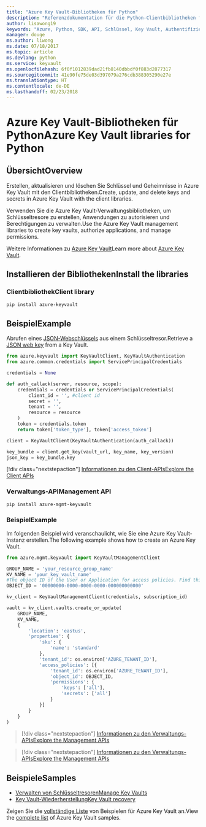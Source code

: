 ```yaml
---
title: "Azure Key Vault-Bibliotheken für Python"
description: "Referenzdokumentation für die Python-Clientbibliotheken für Azure Key Vault"
author: lisawong19
keywords: "Azure, Python, SDK, API, Schlüssel, Key Vault, Authentifizierung, Geheimnis, Schlüssel, Sicherheit"
manager: douge
ms.author: liwong
ms.date: 07/18/2017
ms.topic: article
ms.devlang: python
ms.service: keyvault
ms.openlocfilehash: 6f0f1012839dad21fb8140dbbdf0f883d2877317
ms.sourcegitcommit: 41e90fe75de03d397079a276cdb388305290e27e
ms.translationtype: HT
ms.contentlocale: de-DE
ms.lasthandoff: 02/23/2018
---
```

# <a name="azure-key-vault-libraries-for-python"></a><span data-ttu-id="f7aae-104">Azure Key Vault-Bibliotheken für Python</span><span class="sxs-lookup"><span data-stu-id="f7aae-104">Azure Key Vault libraries for Python</span></span>

## <a name="overview"></a><span data-ttu-id="f7aae-105">Übersicht</span><span class="sxs-lookup"><span data-stu-id="f7aae-105">Overview</span></span>

<span data-ttu-id="f7aae-106">Erstellen, aktualisieren und löschen Sie Schlüssel und Geheimnisse in Azure Key Vault mit den Clientbibliotheken.</span><span class="sxs-lookup"><span data-stu-id="f7aae-106">Create, update, and delete keys and secrets in Azure Key Vault with the client libraries.</span></span>

<span data-ttu-id="f7aae-107">Verwenden Sie die Azure Key Vault-Verwaltungsbibliotheken, um Schlüsseltresore zu erstellen, Anwendungen zu autorisieren und Berechtigungen zu verwalten.</span><span class="sxs-lookup"><span data-stu-id="f7aae-107">Use the Azure Key Vault management libraries to create key vaults, authorize applications, and manage permissions.</span></span> 

<span data-ttu-id="f7aae-108">Weitere Informationen zu [Azure Key Vault](/azure/key-vault/key-vault-whatis)</span><span class="sxs-lookup"><span data-stu-id="f7aae-108">Learn more about [Azure Key Vault](/azure/key-vault/key-vault-whatis).</span></span>

## <a name="install-the-libraries"></a><span data-ttu-id="f7aae-109">Installieren der Bibliotheken</span><span class="sxs-lookup"><span data-stu-id="f7aae-109">Install the libraries</span></span>

### <a name="client-library"></a><span data-ttu-id="f7aae-110">Clientbibliothek</span><span class="sxs-lookup"><span data-stu-id="f7aae-110">Client library</span></span>
```bash
pip install azure-keyvault
```

## <a name="example"></a><span data-ttu-id="f7aae-111">Beispiel</span><span class="sxs-lookup"><span data-stu-id="f7aae-111">Example</span></span>
<span data-ttu-id="f7aae-112">Abrufen eines [JSON-Webschlüssels](https://tools.ietf.org/html/draft-ietf-jose-json-web-key-18) aus einem Schlüsseltresor.</span><span class="sxs-lookup"><span data-stu-id="f7aae-112">Retrieve a [JSON web key](https://tools.ietf.org/html/draft-ietf-jose-json-web-key-18) from a Key Vault.</span></span>

```python
from azure.keyvault import KeyVaultClient, KeyVaultAuthentication
from azure.common.credentials import ServicePrincipalCredentials

credentials = None

def auth_callack(server, resource, scope):
    credentials = credentials or ServicePrincipalCredentials(
        client_id = '', #client id
        secret = '',
        tenant = '',
        resource = resource
    )
    token = credentials.token
    return token['token_type'], token['access_token']

client = KeyVaultClient(KeyVaultAuthentication(auth_callack))

key_bundle = client.get_key(vault_url, key_name, key_version)
json_key = key_bundle.key
```
[!div class="nextstepaction"]
[<span data-ttu-id="f7aae-113">Informationen zu den Client-APIs</span><span class="sxs-lookup"><span data-stu-id="f7aae-113">Explore the Client APIs</span></span>](/python/api/overview/azure/keyvault/client)

### <a name="management-api"></a><span data-ttu-id="f7aae-114">Verwaltungs-API</span><span class="sxs-lookup"><span data-stu-id="f7aae-114">Management API</span></span>
```bash
pip install azure-mgmt-keyvault
```

### <a name="example"></a><span data-ttu-id="f7aae-115">Beispiel</span><span class="sxs-lookup"><span data-stu-id="f7aae-115">Example</span></span>
<span data-ttu-id="f7aae-116">Im folgenden Beispiel wird veranschaulicht, wie Sie eine Azure Key Vault-Instanz erstellen.</span><span class="sxs-lookup"><span data-stu-id="f7aae-116">The following example shows how to create an Azure Key Vault.</span></span> 

```python
from azure.mgmt.keyvault import KeyVaultManagementClient

GROUP_NAME = 'your_resource_group_name'
KV_NAME = 'your_key_vault_name'
#The object ID of the User or Application for access policies. Find this number in the portal
OBJECT_ID = '00000000-0000-0000-0000-000000000000'

kv_client = KeyVaultManagementClient(credentials, subscription_id)

vault = kv_client.vaults.create_or_update(
    GROUP_NAME,
    KV_NAME,
    {
        'location': 'eastus',
        'properties': {
            'sku': {
                'name': 'standard'
            },
            'tenant_id': os.environ['AZURE_TENANT_ID'],
            'access_policies': [{
                'tenant_id': os.environ['AZURE_TENANT_ID'],
                'object_id': OBJECT_ID,
                'permissions': {
                    'keys': ['all'],
                    'secrets': ['all']
                }
            }]
        }
    }
)
```
> [!div class="nextstepaction"]
> [<span data-ttu-id="f7aae-117">Informationen zu den Verwaltungs-APIs</span><span class="sxs-lookup"><span data-stu-id="f7aae-117">Explore the Management APIs</span></span>](/python/api/azure.mgmt.keyvault)

> [!div class="nextstepaction"]
> [<span data-ttu-id="f7aae-118">Informationen zu den Verwaltungs-APIs</span><span class="sxs-lookup"><span data-stu-id="f7aae-118">Explore the Management APIs</span></span>](/python/api/overview/azure/keyvault/management)

## <a name="samples"></a><span data-ttu-id="f7aae-119">Beispiele</span><span class="sxs-lookup"><span data-stu-id="f7aae-119">Samples</span></span>
* <span data-ttu-id="f7aae-120">[Verwalten von Schlüsseltresoren][1]</span><span class="sxs-lookup"><span data-stu-id="f7aae-120">[Manage Key Vaults][1]</span></span> 
* <span data-ttu-id="f7aae-121">[Key Vault-Wiederherstellung][2]</span><span class="sxs-lookup"><span data-stu-id="f7aae-121">[Key Vault recovery][2]</span></span>

[1]: https://azure.microsoft.com/resources/samples/key-vault-python-manage/
[2]: https://azure.microsoft.com/resources/samples/key-vault-recovery-python/

<span data-ttu-id="f7aae-122">Zeigen Sie die [vollständige Liste](https://azure.microsoft.com/resources/samples/?platform=python&term=key+vault) von Beispielen für Azure Key Vault an.</span><span class="sxs-lookup"><span data-stu-id="f7aae-122">View the [complete list](https://azure.microsoft.com/resources/samples/?platform=python&term=key+vault) of Azure Key Vault samples.</span></span> 